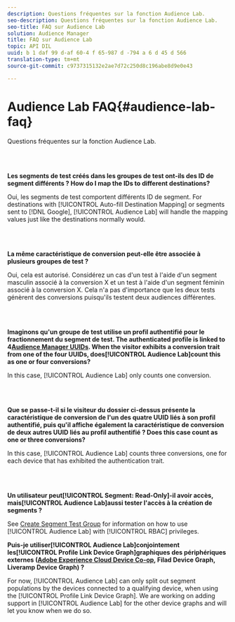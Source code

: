 ```yaml
---
description: Questions fréquentes sur la fonction Audience Lab.
seo-description: Questions fréquentes sur la fonction Audience Lab.
seo-title: FAQ sur Audience Lab
solution: Audience Manager
title: FAQ sur Audience Lab
topic: API DIL
uuid: b 1 daf 99 d-af 60-4 f 65-987 d -794 a 6 d 45 d 566
translation-type: tm+mt
source-git-commit: c9737315132e2ae7d72c250d8c196abe8d9e0e43

---
```



# Audience Lab FAQ{#audience-lab-faq}

Questions fréquentes sur la fonction Audience Lab.

<!-- 

audience-lab-faq.xml

 -->

<br> 

**Les segments de test créés dans les groupes de test ont-ils des ID de segment différents ? How do I map the IDs to different destinations?**

Oui, les segments de test comportent différents ID de segment. For destinations with [!UICONTROL Auto-fill Destination Mapping] or segments sent to [!DNL Google], [!UICONTROL Audience Lab] will handle the mapping values just like the destinations normally would.

<br> 

**La même caractéristique de conversion peut-elle être associée à plusieurs groupes de test ?**

Oui, cela est autorisé. Considérez un cas d'un test à l'aide d'un segment masculin associé à la conversion X et un test à l'aide d'un segment féminin associé à la conversion X. Cela n'a pas d'importance que les deux tests génèrent des conversions puisqu'ils testent deux audiences différentes.

<br> 

**Imaginons qu'un groupe de test utilise un profil authentifié pour le fractionnement du segment de test. The authenticated profile is linked to 4[Audience Manager UUIDs](../reference/ids-in-aam.md). When the visitor exhibits a conversion trait from one of the four UUIDs, does[!UICONTROL Audience Lab]count this as one or four conversions?**

In this case, [!UICONTROL Audience Lab] only counts one conversion.

<br> 

**Que se passe-t-il si le visiteur du dossier ci-dessus présente la caractéristique de conversion de l'un des quatre UUID liés à son profil authentifié, puis qu'il affiche également la caractéristique de conversion de deux autres UUID liés au profil authentifié ? Does this case count as one or three conversions?**

In this case, [!UICONTROL Audience Lab] counts three conversions, one for each device that has exhibited the authentication trait.

<br> 

**Un utilisateur peut[!UICONTROL Segment: Read-Only]-il avoir accès, mais[!UICONTROL Audience Lab]aussi tester l'accès à la création de segments ?**

See [Create Segment Test Group](../features/audience-lab/audience-lab-manage-test-groups.md#create-test-groups) for information on how to use [!UICONTROL Audience Lab] with [!UICONTROL RBAC] privileges.

**Puis-je utiliser[!UICONTROL Audience Lab]conjointement les[!UICONTROL Profile Link Device Graph]graphiques des périphériques externes ([Adobe Experience Cloud Device Co-op](https://marketing.adobe.com/resources/help/en_US/mcdc/mcdc-overview.html), Filad Device Graph, Liveramp Device Graph) ?**

For now, [!UICONTROL Audience Lab] can only split out segment populations by the devices connected to a qualifying device, when using the [!UICONTROL Profile Link Device Graph]. We are working on adding support in [!UICONTROL Audience Lab] for the other device graphs and will let you know when we do so.
